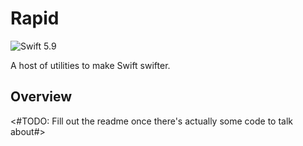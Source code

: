# Rapid

![Swift 5.9]

[Swift 5.9]: https://img.shields.io/badge/Swift-5.9-%23f05138?logo=swift

A host of utilities to make Swift swifter.

## Overview

<#TODO: Fill out the readme once there's actually some code to talk about#>
